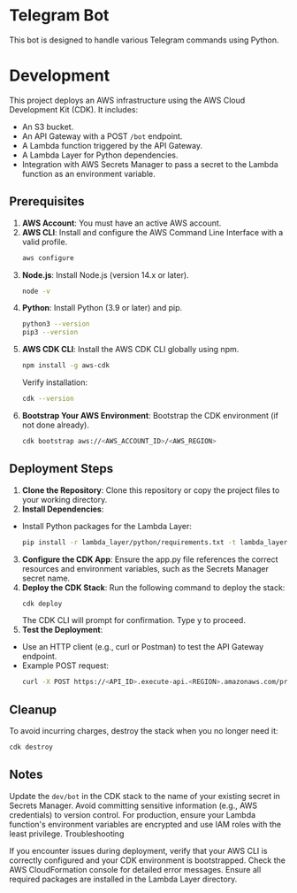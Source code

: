 # Telegram Bot
This bot is designed to handle various Telegram commands using Python.

# Development
This project deploys an AWS infrastructure using the AWS Cloud Development Kit (CDK). It includes:

- An S3 bucket.
- An API Gateway with a POST `/bot` endpoint.
- A Lambda function triggered by the API Gateway.
- A Lambda Layer for Python dependencies.
- Integration with AWS Secrets Manager to pass a secret to the Lambda function as an environment variable.

## Prerequisites

1. **AWS Account**: You must have an active AWS account.
2. **AWS CLI**: Install and configure the AWS Command Line Interface with a valid profile.
   ```bash
   aws configure
   ```
3. **Node.js**: Install Node.js (version 14.x or later).
    ```bash
    node -v
    ```
4. **Python**: Install Python (3.9 or later) and pip.
    ```bash
    python3 --version
    pip3 --version
    ```
5. **AWS CDK CLI**: Install the AWS CDK CLI globally using npm.
    ```bash
    npm install -g aws-cdk
    ```
    Verify installation:
    ```bash
    cdk --version
    ```
6. **Bootstrap Your AWS Environment**: Bootstrap the CDK environment (if not done already).
    ```bash
    cdk bootstrap aws://<AWS_ACCOUNT_ID>/<AWS_REGION>
    ```

## Deployment Steps
1. **Clone the Repository**: Clone this repository or copy the project files to your working directory.
2. **Install Dependencies**:
 - Install Python packages for the Lambda Layer:
    ```bash
    pip install -r lambda_layer/python/requirements.txt -t lambda_layer/python
    ```
3. **Configure the CDK App**: Ensure the app.py file references the correct resources and environment variables, such as the Secrets Manager secret name.
4. **Deploy the CDK Stack**: Run the following command to deploy the stack:
    ```bash
    cdk deploy
    ```
    The CDK CLI will prompt for confirmation. Type y to proceed.
5. **Test the Deployment**:
 - Use an HTTP client (e.g., curl or Postman) to test the API Gateway endpoint.
 - Example POST request:
    ```bash
    curl -X POST https://<API_ID>.execute-api.<REGION>.amazonaws.com/prod/bot -d '{"key": "value"}'
    ```

## Cleanup
To avoid incurring charges, destroy the stack when you no longer need it:
```bash
cdk destroy
```

## Notes
Update the `dev/bot` in the CDK stack to the name of your existing secret in Secrets Manager.
Avoid committing sensitive information (e.g., AWS credentials) to version control.
For production, ensure your Lambda function's environment variables are encrypted and use IAM roles with the least privilege.
Troubleshooting

If you encounter issues during deployment, verify that your AWS CLI is correctly configured and your CDK environment is bootstrapped.
Check the AWS CloudFormation console for detailed error messages.
Ensure all required packages are installed in the Lambda Layer directory.
